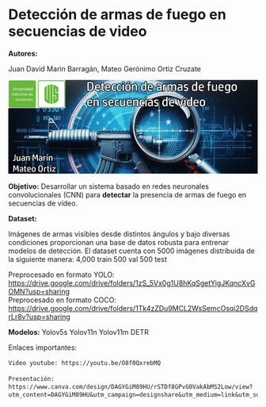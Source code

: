 # **Detección de armas de fuego en secuencias de video**

**Autores:**

Juan David Marin Barragán, Mateo Gerónimo Ortiz Cruzate

![ia2banner.jpg](https://github.com/jdavidmb/DetectGun/blob/main/ia2banner2.jpg)


**Objetivo:** Desarrollar un sistema basado en redes neuronales convolucionales (CNN) para **detectar** la presencia de armas de fuego en secuencias de vídeo.

**Dataset:** 

Imágenes de armas visibles desde distintos ángulos y bajo diversas condiciones proporcionan una base de datos robusta para entrenar modelos de detección.
El dataset cuenta con 5000 imágenes distribuida de la siguiente manera:
    4,000 train
    500 val
    500 test

Preprocesado en formato YOLO:
    https://drive.google.com/drive/folders/1zS_5Vx0g1U8hKqSgetYigJKqncXvGOMN?usp=sharing  
Preprocesado en formato COCO:
    https://drive.google.com/drive/folders/1Tk4zZDu9MCL2WsSemcOsqi2DSdqrLr8v?usp=sharing

**Modelos:** 
    Yolov5s
    Yolov11n
    Yolov11m
    DETR

Enlaces importantes:  

    Video youtube: https://youtu.be/O8f0QxrebMQ  
    
    Presentación: https://www.canva.com/design/DAGYGiM89HU/rSTDf8GPvG0VakAbMS2Low/view?utm_content=DAGYGiM89HU&utm_campaign=designshare&utm_medium=link&utm_source=editor

